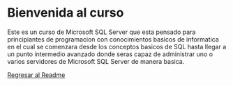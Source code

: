 # Bienvenida al curso
Este es un curso de Microsoft SQL Server que esta pensado para principiantes de programacion con conocimientos basicos de informatica en el cual se comenzara desde los conceptos basicos de SQL hasta llegar a un punto intermedio avanzado donde seras capaz de administrar uno o varios servidores de Microsoft SQL Server de manera basica.

[Regresar al Readme](README.MD)
